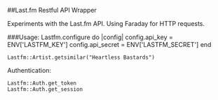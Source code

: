 ##Last.fm Restful API Wrapper

Experiments with the Last.fm API. Using Faraday for HTTP requests.

###Usage:
    Lastfm.configure do |config|
      config.api_key = ENV['LASTFM_KEY']
      config.api_secret = ENV['LASTFM_SECRET']
    end

    Lastfm::Artist.getsimilar("Heartless Bastards")

Authentication:

    Lastfm::Auth.get_token
    Lastfm::Auth.get_session